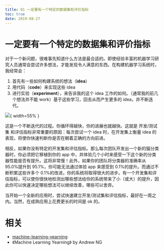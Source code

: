 ```yaml
---
title: 01 一定要有一个特定的数据集和评价指标
toc: true
date: 2019-08-27
---
```


# 一定要有一个特定的数据集和评价指标

对于一个新问题，很难事先知道什么方法是最合适的。即使经验丰富的机器学习研究人员通常会尝试许多想法，才能发现令人满意的东西。在构建机器学习系统时，我经常会：

1. 首先有一些如何构建系统的想法（**idea**）
2. 用代码（**code**）来实现这些 idea
3. 进行实验（**experiment**），来告诉我的这个 idea 工作的如何。（通常我的前几个想法并不能 work）基于这些学习，回去从而产生更多的 idea，并不断迭代。

![](http://images.iterate.site/blog/image/180812/GBDIdGBm8d.png?imageslim){ width=55% }


这是一个不断迭代的过程。你循环得越快，你的进展也就越快。这就是 开发/测试集 和评估指标非常重要的原因：每次尝试一个 idea 时，在开发集上衡量 idea 的表现，将使你快速判断你是否在朝着正确的方向前进。

相反，如果你没有特定的开发集和评估指标。那么每次团队开发出一个新的猫分类器时，你必须把它移植到你的 app 中，并体验几个小时来感受一下这个新的分类器性能是否有提升。这将非常慢！此外，如果你的团队将分类器的准确率从 95.0%提升到 95.1%，你可能无法通过体验 app 来感受到 0.1%的提升。而通过不断积累这些许多个 0.1%的改进，你的系统将取得很大的进步。有一个开发集和评估指标，可以使你很快地检测出哪些想法给你的系统带来了小（或大）的提升，因此你可以快速决定哪些想法可以继续改善，哪些可以舍弃。


当开始一个全新的应用时，尝试快速建立开发/测试集和评估指标，最好在一周之内。当然，在成熟应用上花费更长的时间是 ok 的。







# 相关

- [machine-learning-yearning](https://github.com/xiaqunfeng/machine-learning-yearning/)
- 《Machine Learning Yearning》 by Andrew NG
